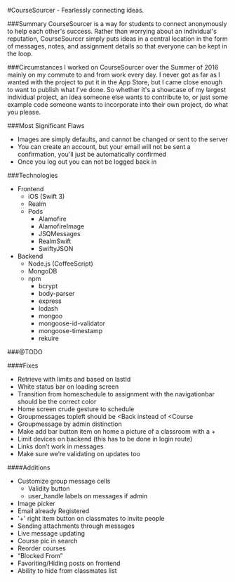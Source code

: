 #CourseSourcer - Fearlessly connecting ideas.

###Summary
CourseSourcer is a way for students to connect anonymously to help each other's success. Rather than worrying about an individual's reputation, CourseSourcer simply puts ideas in a central location in the form of messages, notes, and assignment details so that everyone can be kept in the loop.

###Circumstances
I worked on CourseSourcer over the Summer of 2016 mainly on my commute to and from work every day. I never got as far as I wanted with the project to put it in the App Store, but I came close enough to want to publish what I've done. So whether it's a showcase of my largest individual project, an idea someone else wants to contribute to, or just some example code someone wants to incorporate into their own project, do what you please.

###Most Significant Flaws

- Images are simply defaults, and cannot be changed or sent to the server
- You can create an account, but your email will not be sent a confirmation, you'll just be automatically confirmed
- Once you log out you can not be logged back in

###Technologies
- Frontend
	- iOS (Swift 3)
	- Realm
	- Pods
		- Alamofire
		- AlamofireImage
		- JSQMessages
		- RealmSwift
		- SwiftyJSON
- Backend
	- Node.js (CoffeeScript)
	- MongoDB
	- npm
		- bcrypt
		- body-parser		
		- express
		- lodash
		- mongoo
		- mongoose-id-validator
		- mongoose-timestamp
		- rekuire

###@TODO

####Fixes
- Retrieve with limits and based on lastId
- White status bar on loading screen
- Transition from homeschedule to assignment with the navigationbar should be the correct color
- Home screen crude gesture to schedule
- Groupmessages topleft should be <Back instead of <Course
- Groupmessage by admin distinction
- Make add bar button item on home a picture of a classroom with a +
- Limit devices on backend (this has to be done in login route)
- Links don’t work in messages
- Make sure we’re validating on updates too

####Additions
- Customize group message cells 
	- Validity button
	- user_handle labels on messages if admin
- Image picker
- Email already Registered
- '+' right item button on classmates to invite people
- Sending attachments through messages
- Live message updating
- Course pic in search
- Reorder courses
- “Blocked From”
- Favoriting/Hiding posts on frontend
- Ability to hide from classmates list

